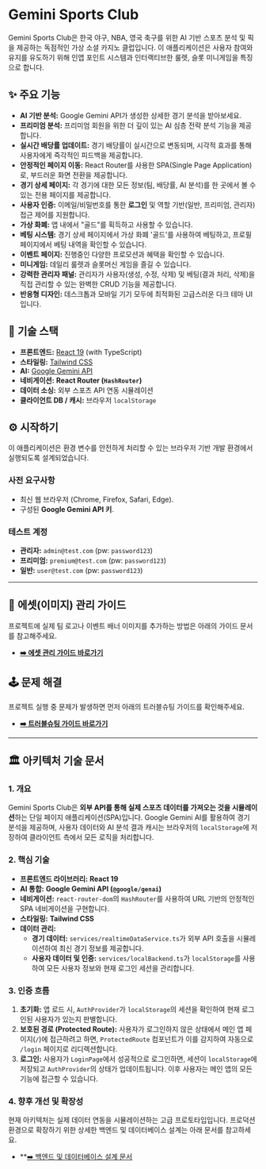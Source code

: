 # Gemini Sports Club

Gemini Sports Club은 한국 야구, NBA, 영국 축구를 위한 AI 기반 스포츠 분석 및 픽을 제공하는 독점적인 가상 소셜 카지노 클럽입니다. 이 애플리케이션은 사용자 참여와 유지를 유도하기 위해 인앱 포인트 시스템과 인터랙티브한 룰렛, 슬롯 미니게임을 특징으로 합니다.

## ✨ 주요 기능

-   **AI 기반 분석:** Google Gemini API가 생성한 상세한 경기 분석을 받아보세요.
-   **프리미엄 분석:** 프리미엄 회원을 위한 더 깊이 있는 AI 심층 전략 분석 기능을 제공합니다.
-   **실시간 배당률 업데이트:** 경기 배당률이 실시간으로 변동되며, 시각적 효과를 통해 사용자에게 즉각적인 피드백을 제공합니다.
-   **안정적인 페이지 이동:** React Router를 사용한 SPA(Single Page Application)로, 부드러운 화면 전환을 제공합니다.
-   **경기 상세 페이지:** 각 경기에 대한 모든 정보(팀, 배당률, AI 분석)를 한 곳에서 볼 수 있는 전용 페이지를 제공합니다.
-   **사용자 인증:** 이메일/비밀번호를 통한 **로그인** 및 역할 기반(일반, 프리미엄, 관리자) 접근 제어를 지원합니다.
-   **가상 화폐:** 앱 내에서 "골드"를 획득하고 사용할 수 있습니다.
-   **베팅 시스템:** 경기 상세 페이지에서 가상 화폐 '골드'를 사용하여 베팅하고, 프로필 페이지에서 베팅 내역을 확인할 수 있습니다.
-   **이벤트 페이지:** 진행중인 다양한 프로모션과 혜택을 확인할 수 있습니다.
-   **미니게임:** 데일리 룰렛과 슬롯머신 게임을 즐길 수 있습니다.
-   **강력한 관리자 패널:** 관리자가 사용자(생성, 수정, 삭제) 및 베팅(결과 처리, 삭제)을 직접 관리할 수 있는 완벽한 CRUD 기능을 제공합니다.
-   **반응형 디자인:** 데스크톱과 모바일 기기 모두에 최적화된 고급스러운 다크 테마 UI입니다.

## 🚀 기술 스택

-   **프론트엔드:** [React 19](https://react.dev/) (with TypeScript)
-   **스타일링:** [Tailwind CSS](https://tailwindcss.com/)
-   **AI:** [Google Gemini API](https://ai.google.dev/)
-   **네비게이션:** **React Router (`HashRouter`)**
-   **데이터 소싱:** 외부 스포츠 API 연동 시뮬레이션
-   **클라이언트 DB / 캐시:** 브라우저 `localStorage`

## ⚙️ 시작하기

이 애플리케이션은 환경 변수를 안전하게 처리할 수 있는 브라우저 기반 개발 환경에서 실행되도록 설계되었습니다.

### 사전 요구사항

-   최신 웹 브라우저 (Chrome, Firefox, Safari, Edge).
-   구성된 **Google Gemini API 키**.

### 테스트 계정

-   **관리자:** `admin@test.com` (pw: `password123`)
-   **프리미엄:** `premium@test.com` (pw: `password123`)
-   **일반:** `user@test.com` (pw: `password123`)

---

## 🎨 에셋(이미지) 관리 가이드

프로젝트에 실제 팀 로고나 이벤트 배너 이미지를 추가하는 방법은 아래의 가이드 문서를 참고해주세요.
-   **[➡️ 에셋 관리 가이드 바로가기](./ASSETS_GUIDE.md)**

## 🕹️ 문제 해결

프로젝트 실행 중 문제가 발생하면 먼저 아래의 트러블슈팅 가이드를 확인해주세요.
-   **[➡️ 트러블슈팅 가이드 바로가기](./TROUBLESHOOTING.md)**

---

## 🏛️ 아키텍처 기술 문서

### 1. 개요

Gemini Sports Club은 **외부 API를 통해 실제 스포츠 데이터를 가져오는 것을 시뮬레이션**하는 단일 페이지 애플리케이션(SPA)입니다. Google Gemini AI를 활용하여 경기 분석을 제공하며, 사용자 데이터와 AI 분석 결과 캐시는 브라우저의 `localStorage`에 저장하여 클라이언트 측에서 모든 로직을 처리합니다.

### 2. 핵심 기술

-   **프론트엔드 라이브러리:** **React 19**
-   **AI 통합:** **Google Gemini API (`@google/genai`)**
-   **네비게이션:** `react-router-dom`의 `HashRouter`를 사용하여 URL 기반의 안정적인 SPA 네비게이션을 구현합니다.
-   **스타일링:** **Tailwind CSS**
-   **데이터 관리:**
    -   **경기 데이터:** `services/realtimeDataService.ts`가 외부 API 호출을 시뮬레이션하여 최신 경기 정보를 제공합니다.
    -   **사용자 데이터 및 인증:** `services/localBackend.ts`가 `localStorage`를 사용하여 모든 사용자 정보와 현재 로그인 세션을 관리합니다.

### 3. 인증 흐름

1.  **초기화:** 앱 로드 시, `AuthProvider`가 `localStorage`의 세션을 확인하여 현재 로그인된 사용자가 있는지 판별합니다.
2.  **보호된 경로 (Protected Route):** 사용자가 로그인하지 않은 상태에서 메인 앱 페이지(`/`)에 접근하려고 하면, `ProtectedRoute` 컴포넌트가 이를 감지하여 자동으로 `/login` 페이지로 리디렉션합니다.
3.  **로그인:** 사용자가 `LoginPage`에서 성공적으로 로그인하면, 세션이 `localStorage`에 저장되고 `AuthProvider`의 상태가 업데이트됩니다. 이후 사용자는 메인 앱의 모든 기능에 접근할 수 있습니다.

### 4. 향후 개선 및 확장성

현재 아키텍처는 실제 데이터 연동을 시뮬레이션하는 고급 프로토타입입니다. 프로덕션 환경으로 확장하기 위한 상세한 백엔드 및 데이터베이스 설계는 아래 문서를 참고하세요.

-   **[➡️ 백엔드 및 데이터베이스 설계 문서](./ARCHITECTURE_BACKEND.md)